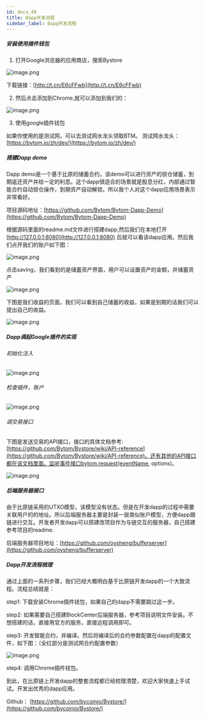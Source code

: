 ```yaml
---
id: docs_49
title: Bapp开发流程
sidebar_label: Bapp开发流程
---
```


##### 安装使用插件钱包

1. 打开Google浏览器的应用商店，搜索Bystore

![image.png](https://raw.githubusercontent.com/BytomFans/bystack-docs/gh-pages/img/62.png)

下载链接：[http://t.cn/E6cFFwb](http://t.cn/E6cFFwb)


2. 然后点击添加到Chrome,就可以添加到我们的：

![image.png](https://raw.githubusercontent.com/BytomFans/bystack-docs/gh-pages/img/43.png)


3. 使用google插件钱包

如果你使用的是测试网，可以去测试网水龙头领取BTM。
测试网水龙头：[https://bytom.io/zh/dev/](https://bytom.io/zh/dev/)


##### 搭建Dapp demo

Dapp demo是一个基于比原的储蓄合约，该demo可以进行资产的锁仓储蓄，到期返还资产并给一定的利息。这个dapp很适合的场景就是股息分红，内部通过智能合约自动锁仓操作，到期资产自动解锁。所以我个人对这个dapp应用场景表示非常看好。

项目源码地址：[https://github.com/Bytom/Bytom-Dapp-Demo](https://github.com/Bytom/Bytom-Dapp-Demo)

根据源码里面的readme.md文件进行搭建dapp,然后我们在本地打开[http://127.0.0.1:8080](http://127.0.0.1:8080) 后就可以看该dapp应用。然后我们点开我们的账户如下图：

![image.png](https://raw.githubusercontent.com/BytomFans/bystack-docs/gh-pages/img/64.png)

点击saving，我们看到的是储蓄资产界面，用户可以设置资产的金额，并储蓄资产

![image.png](https://raw.githubusercontent.com/BytomFans/bystack-docs/gh-pages/img/65.png)

下图是我们收益的页面，我们可以看到自己储蓄的收益，如果是到期的话我们可以提出自己的收益。

![image.png](https://raw.githubusercontent.com/BytomFans/bystack-docs/gh-pages/img/66.png)


##### Dapp调起Google插件的实现


###### 初始化注入

![image.png](https://raw.githubusercontent.com/BytomFans/bystack-docs/gh-pages/img/67.jpeg)


###### 检查插件，账户

![image.png](https://raw.githubusercontent.com/BytomFans/bystack-docs/gh-pages/img/68.png)


###### 调交易接口

下图是发送交易的API接口，接口的具体文档参考:[https://github.com/Bytom/Bystore/wiki/API-reference](https://github.com/Bytom/Bystore/wiki/API-reference)。还有其他的API接口都在该文档里面。监听事件接口bytom.request(eventName, options)。

![image.png](https://raw.githubusercontent.com/BytomFans/bystack-docs/gh-pages/img/69.jpeg)


##### 后端服务器接口

由于比原链采用的UTXO模型，该模型没有状态。但是在开发dapp的过程中需要关联用户的的地址。所以后端服务器主要是封装一层类似账户模型，方便dapp跟链进行交互。开发者开发dapp可以搭建改项目作为与链交互的服务器，自己搭建参考项目的readme.

后端服务器项目地址：[https://github.com/oysheng/bufferserver](https://github.com/oysheng/bufferserver)


##### Dapp开发流程梳理

通过上面的一系列步骤，我们已经大概明白基于比原链开发dapp的一个大致流程。流程总结就是：


step1: 下载安装Chrome插件钱包，如果自己的dapp不需要跳过这一步。


step2: 如果需要自己搭建BlockCenter后端服务器，参考项目说明文件安装。不想搭建的话，直接用官方的服务，直接远程调用即可。

step3: 开发智能合约，并编译。然后将编译后的合约参数配置在dapp的配置文件，如下图：（全红部分是测试网合约配置参数）

![image.png](https://raw.githubusercontent.com/BytomFans/bystack-docs/gh-pages/img/70.png)

step4: 调用Chrome插件钱包。

到此，在比原链上开发dapp的整套流程都已经梳理清楚，欢迎大家快速上手试试。开发出优秀的dapp应用。

Github： [https://github.com/bycoinio/Bystore/](https://github.com/bycoinio/Bystore/)
